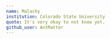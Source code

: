 ```yaml
---
name: Malachy 
institution: Colorado State University
quote: It's very okay to not know yet.
github_user: AntMatter
---
```


